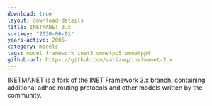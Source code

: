 ```yaml
---
download: true
layout: download-details
title: INETMANET 3.x
sortkey: "2030-06-01"
years-active: 2005-
category: models
tags: model framework inet3 omnetpp5 omnetpp4
github-url: https://github.com/aarizaq/inetmanet-3.x
---
```


INETMANET is a fork of the INET Framework 3.x branch, containing additional
adhoc routing protocols and other models written by the community.
